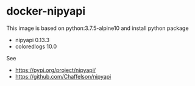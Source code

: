 # docker-nipyapi
This image is based on python:3.7.5-alpine10 and install python package

- nipyapi 0.13.3
- coloredlogs 10.0

See
- https://pypi.org/project/nipyapi/
- https://github.com/Chaffelson/nipyapi
